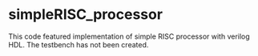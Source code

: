 # simpleRISC_processor

This code featured implementation of simple RISC processor with verilog HDL. The testbench has not been created.
